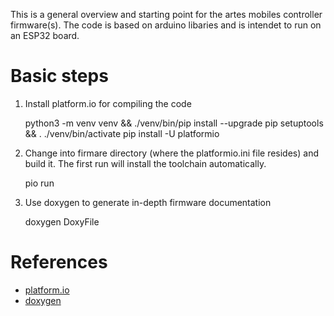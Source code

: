 This is a general overview and starting point for the artes mobiles controller firmware(s).
The code is based on arduino libaries and is intendet to run on an ESP32 board.

# Basic steps

1. Install platform.io for compiling the code

   python3 -m venv venv && ./venv/bin/pip install --upgrade pip setuptools && . ./venv/bin/activate
   pip install -U platformio

2. Change into firmare directory (where the platformio.ini file resides) and build it. The first run will install the toolchain automatically.

   pio run

3. Use doxygen to generate in-depth firmware documentation

   doxygen DoxyFile


# References

* [platform.io](https://platformio.org/)
* [doxygen](https://www.doxygen.nl/)
